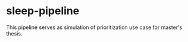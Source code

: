 # sleep-pipeline
This pipeline serves as simulation of prioritization use case for master's thesis.
